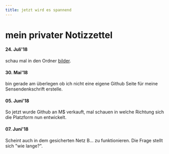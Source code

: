 ```yaml
---   
title: jetzt wird es spannend    
--- 
```


mein privater Notizzettel
============================================

#### 24. Juli'18
schau mal in den Ordner [bilder](bilder).

#### 30. Mai'18
bin gerade am überlegen ob ich nicht eine eigene Github Seite für meine Sensendenkschrift erstelle.

#### 05. Juni'18
So jetzt wurde Github an M$ verkauft, mal schauen in welche Richtung sich die Platzform nun entwickelt.

#### 07. Juni'18
Scheint auch in dem gesicherten Netz B... zu funktionieren. Die Frage stellt sich "wie lange?".





